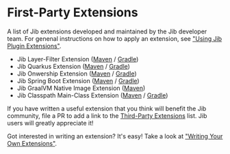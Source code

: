 # First-Party Extensions

A list of Jib extensions developed and maintained by the Jib developer team. For genenal instructions on how to apply an extension, see ["Using Jib Plugin Extensions"](../README.md#using-jib-plugin-extensions).

- Jib Layer-Filter Extension ([Maven](jib-layer-filter-extension-maven) / [Gradle](jib-layer-filter-extension-gradle))
- Jib Quarkus Extension ([Maven](jib-quarkus-extension-maven) / [Gradle](jib-quarkus-extension-gradle))
- Jib Onwership Extension ([Maven](jib-ownership-extension-maven) / [Gradle](jib-ownership-extension-gradle))
- Jib Spring Boot Extension ([Maven](jib-spring-boot-extension-maven) / [Gradle](jib-spring-boot-extension-gradle))
- Jib GraalVM Native Image Extension ([Maven](jib-native-image-extension-maven))
- Jib Classpath Main-Class Extension ([Maven](jib-classpath-main-class-extension-maven) / [Gradle](jib-classpath-main-class-extension-gradle))

If you have written a useful extension that you think will benefit the Jib community, file a PR to add a link to the [Third-Party Extensions](../third-party/) list. Jib users will greatly appreciate it!

Got interested in writing an extension? It's easy! Take a look at ["Writing Your Own Extensions"](../README.md#writing-your-own-extensions).
